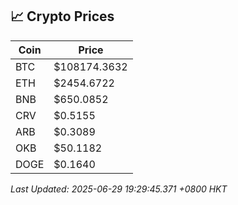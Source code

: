 ## 📈 Crypto Prices

| Coin | Price |
| ---- | ----- |
| BTC | $108174.3632 |
| ETH | $2454.6722 |
| BNB | $650.0852 |
| CRV | $0.5155 |
| ARB | $0.3089 |
| OKB | $50.1182 |
| DOGE | $0.1640 |

_Last Updated: 2025-06-29 19:29:45.371 +0800 HKT_